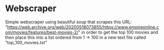 # Webscraper
Simple webscraper using beautiful soup that scrapes this URL: "https://web.archive.org/web/20200518073855/https://www.empireonline.com/movies/features/best-movies-2/" in order to get the top 100 movies and then place this into a list ordered from 1 -> 100 in a new text file called "top_100_movies.txt"
